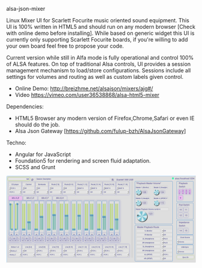 
alsa-json-mixer

Linux Mixer UI for Scarlett Focurite music oriented sound equipment. This UI is 100% written in HTML5
and should run on any modern browser [Check with online demo before installing]. While based
on generic widget this UI is currently only supporting Scarlett Focurite boards, if you're willing
to add your own board feel free to propose your code.

Current version while still in Alfa mode is fully operational and control 100% of ALSA features.
On top of traditional Alsa controls, UI provides a session management mechanism to load/store configurations.
Sessions include all settings for volumes and routing as well as custom labels given control.

* Online Demo: http://breizhme.net/alsajson/mixers/ajg#/
* Video   https://vimeo.com/user36538868/alsa-html5-mixer

Dependencies:
* HTML5 Browser any modern version of Firefox,Chrome,Safari or even IE should do the job.
* Alsa Json Gateway [https://github.com/fulup-bzh/AlsaJsonGateway]

Techno:
* Angular for JavaScript
* Foundation5 for rendering and screen fluid adaptation.
* SCSS and Grunt

![SceenShot](/www/AlsaJsonMixer-Scarlett-Focurite.png?raw=true "Screen Shot")